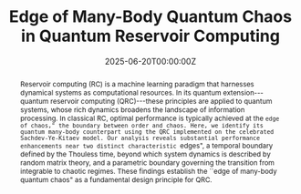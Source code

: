 ---
title: "Edge of Many-Body Quantum Chaos in Quantum Reservoir Computing"
authors:
- admin
- Yukitoshi Motome
date: "2025-06-20T00:00:00Z"
doi: "10.48550/arXiv.2506.17547"

# Schedule page publish date (NOT publication's date).
# publishDate: "2017-01-01T00:00:00Z"

# Publication type.
# Accepts a single type but formatted as a YAML list (for Hugo requirements).
# Enter a publication type from the CSL standard.
publication_types: ["preprint"]

# Publication name and optional abbreviated publication name.
publication: "arXiv"
publication_short: "arXiv:2506.17547"

abstract: Reservoir computing (RC) is a machine learning paradigm that harnesses dynamical systems as computational resources. In its quantum extension---quantum reservoir computing (QRC)---these principles are applied to quantum systems, whose rich dynamics broadens the landscape of information processing. In classical RC, optimal performance is typically achieved at the ``edge of chaos," the boundary between order and chaos. Here, we identify its quantum many-body counterpart using the QRC implemented on the celebrated Sachdev-Ye-Kitaev model. Our analysis reveals substantial performance enhancements near two distinct characteristic ``edges", a temporal boundary defined by the Thouless time, beyond which system dynamics is described by random matrix theory, and a parametric boundary governing the transition from integrable to chaotic regimes. These findings establish the ``edge of many-body quantum chaos" as a fundamental design principle for QRC.

# Summary. An optional shortened abstract.
#summary: Lorem ipsum dolor sit amet, consectetur adipiscing elit. Duis posuere tellus ac convallis placerat. Proin tincidunt magna sed ex sollicitudin condimentum.

tags:
- Reservoir Computing
featured: false

# links:
# - name: ""
#   url: ""
url_pdf: https://arxiv.org/pdf/2506.17547
url_code: ''
url_dataset: ''
url_poster: ''
url_project: ''
url_slides: ''
url_source: ''
url_video: ''

# Featured image
# To use, add an image named `featured.jpg/png` to your page's folder. 
image:
  caption: ''
  focal_point: ""
  preview_only: false

# Associated Projects (optional).
#   Associate this publication with one or more of your projects.
#   Simply enter your project's folder or file name without extension.
#   E.g. `internal-project` references `content/project/internal-project/index.md`.
#   Otherwise, set `projects: []`.
projects: []

# Slides (optional).
#   Associate this publication with Markdown slides.
#   Simply enter your slide deck's filename without extension.
#   E.g. `slides: "example"` references `content/slides/example/index.md`.
#   Otherwise, set `slides: ""`.

# slides: example
---